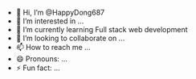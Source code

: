 - 👋 Hi, I’m @HappyDong687
- 👀 I’m interested in ...
- 🌱 I’m currently learning Full stack web development
- 💞️ I’m looking to collaborate on ...
- 📫 How to reach me ...
- 😄 Pronouns: ...
- ⚡ Fun fact: ...

<!---
HappyDong687/HappyDong687 is a ✨ special ✨ repository because its `README.md` (this file) appears on your GitHub profile.
You can click the Preview link to take a look at your changes.
--->

